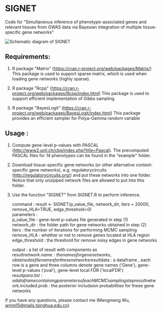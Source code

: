 # SIGNET

Code for "Simultaneous inference of phenotype-associated genes and relevant tissues from GWAS data via Bayesian integration of multiple tissue-specific gene networks"

![Schematic diagram of SIGNET](https://github.com/wmmthu/SIGNET/raw/master/diagram.jpg)

## Requirements:

1) R package "Matrix" (https://cran.r-project.org/web/packages/Matrix/)
This package is used to support sparse matrix, which is used when loading gene networks (highly sparse).

2) R package "Rcpp" (https://cran.r-project.org/web/packages/Rcpp/index.html)
This package is used to support efficient implementation of Gibbs sampling

3) R package "BayesLogit" (https://cran.r-project.org/web/packages/BayesLogit/index.html)
This package provides an efficient sampler for Polya-Gamma random variable

## Usage : 

1) Compute gene-level p-values with PASCAL (http://www2.unil.ch/cbg/index.php?title=Pascal). The precomputed PASCAL files for 14 phenotypes can be found in the "example" folder.

2) Download tissue-specific gene networks (or other alternative context-specific gene networks), e.g. regulatorycircuits (http://regulatorycircuits.org/) and put these networks into one folder. 
Notice that only unzipped network files are allowed to put into this folder.

3) Use the function "SIGNET" from SIGNET.R to perform inference.

	command        : result <- SIGNET(p_value_file, network_dir, iters = 20000, remove_HLA=TRUE, edge_threshold=0)  
	parameters     :  
	p_value_file   : gene-level p-values file generated in step (1)  
	network_dir    : the folder path for gene networks obtained in step (2)  
	iters          : the number of iterations for performing MCMC sampling  
	remove_HLA     : whether or not to remove genes located at HLA region  
	edge_threshold : the threshold for remove noisy edges in gene networks  

	output                       : a list of result with components as  
	result$network.name          : the names for gene networks, obtained as file names for these networks  
	result$data                  : a dataframe , each row is a gene and three columns denote gene names ('Gene'), gene-level p-values ('pval'), gene-level local FDR ('localFDR')  
	result$para.list             : a dataframe containing parameters of each MCMC sampling step  
	result$network.included.prob : the posterior includsion probabilities for these gene networks  


If you have any questions, please contact me (Mengmeng Wu, wmm15@mails.tsinghua.edu.cn).
